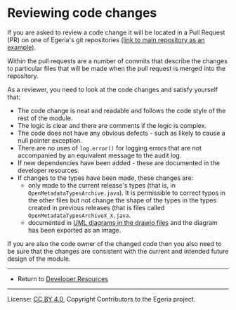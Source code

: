 <!-- SPDX-License-Identifier: CC-BY-4.0 -->
<!-- Copyright Contributors to the Egeria project. -->

# Reviewing code changes

If you are asked to review a code change it will be located
in a Pull Request (PR) on one of Egeria's git repositories 
[(link to main repository as an example)](https://github.com/odpi/egeria/pulls).

Within the pull requests are a number of commits that describe the changes to particular
files that will be made when the pull request is merged into
the repository.

As a reviewer, you need to look at the code changes and
satisfy yourself that:

* The code change is neat and readable and follows the code style of the rest of the module.
* The logic is clear and there are comments if the logic is complex.
* The code does not have any obvious defects - such as likely to cause a null pointer exception.
* There are no uses of `log.error()` for logging errors that are not accompanied by an equivalent
message to the audit log.
* If new dependencies have been added - these are documented in the developer resources.
* If changes to the types have been made, these changes are:
  * only made to the current release's types (that is, in `OpenMetadataTypesArchive.java`).
  It is permissible to correct typos in the other files but not change the shape of the types
  in the types created in previous releases (that is files called `OpenMetadataTypesArchiveX_X.java`.
  *  documented in
[UML diagrams in the drawio files](https://egeria-project.org/types) and the
diagram has been exported as an image.

If you are also the code owner of the changed code then you also need to be sure that the changes are consistent
with the current and intended future design of the module.

----

* Return to [Developer Resources](.)

----
License: [CC BY 4.0](https://creativecommons.org/licenses/by/4.0/),
Copyright Contributors to the Egeria project.